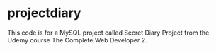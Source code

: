 # projectdiary
This code is for a MySQL project called Secret Diary Project from the Udemy course The Complete Web Developer 2.
